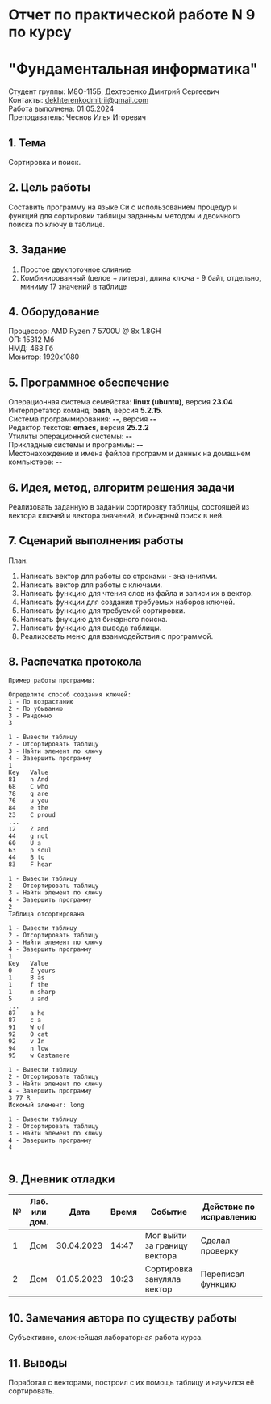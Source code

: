 # Отчет по практической работе N 9 по курсу
# "Фундаментальная информатика"

Студент группы: M8О-115Б, Дехтеренко Дмитрий Сергеевич\
Контакты: dekhterenkodmitrii@gmail.com \
Работа выполнена: 01.05.2024\
Преподаватель: Чеснов Илья Игоревич

## 1. Тема

Сортировка и поиск.

## 2. Цель работы

Составить программу на языке Си с использованием процедур и функций для сортировки таблицы заданным методом
и двоичного поиска по ключу в таблице.

## 3. Задание

1. Простое двухпоточное слияние
2. Комбинированный (целое + литера), длина ключа - 9 байт, отдельно, миниму 17 значений в таблице

## 4. Оборудование

Процессор: AMD Ryzen 7 5700U @ 8x 1.8GH\
ОП: 15312 Мб\
НМД: 468 Гб\
Монитор: 1920x1080

## 5. Программное обеспечение

Операционная система семейства: **linux (ubuntu)**, версия **23.04**\
Интерпретатор команд: **bash**, версия **5.2.15**.\
Система программирования: **--**, версия **--**\
Редактор текстов: **emacs**, версия **25.2.2**\
Утилиты операционной системы: **--**\
Прикладные системы и программы: **--**\
Местонахождение и имена файлов программ и данных на домашнем компьютере: **--**

## 6. Идея, метод, алгоритм решения задачи

Реализовать заданную в задании сортировку таблицы, состоящей из вектора ключей и вектора значений, и бинарный поиск в ней.

## 7. Сценарий выполнения работы

План:
1. Написать вектор для работы со строками - значениями.
2. Написать вектор для работы с ключами.
3. Написать функцию для чтения слов из файла и записи их в вектор.
4. Написать функции для создания требуемых наборов ключей.
5. Написать функцию для требуемой сортировки.
6. Написать фнукцию для бинарного поиска.
7. Написать функцию для вывода таблицы.
8. Реализовать меню для взаимодействия с программой.

## 8. Распечатка протокола

```
Пример работы программы:

Определите способ создания ключей:
1 - По возрастанию
2 - По убыванию
3 - Рандомно
3

1 - Вывести таблицу
2 - Отсортировать таблицу
3 - Найти элемент по ключу
4 - Завершить программу
1
Key   Value
81    n And
68    C who
78    g are
76    u you
84    e the
23    C proud
...
12    Z and
44    g not
60    U a
63    p soul
44    B to
83    F hear

1 - Вывести таблицу
2 - Отсортировать таблицу
3 - Найти элемент по ключу
4 - Завершить программу
2
Таблица отсортирована

1 - Вывести таблицу
2 - Отсортировать таблицу
3 - Найти элемент по ключу
4 - Завершить программу
1
Key   Value
0     Z yours
1     B as
1     f the
1     m sharp
5     u and
...
87    a he
87    c a
91    W of
92    O cat
92    v In
94    n low
95    w Castamere

1 - Вывести таблицу
2 - Отсортировать таблицу
3 - Найти элемент по ключу
4 - Завершить программу
3 77 R
Искомый элемент: long

1 - Вывести таблицу
2 - Отсортировать таблицу
3 - Найти элемент по ключу
4 - Завершить программу
4


```

## 9. Дневник отладки

| № | Лаб. или дом. | Дата       | Время     | Событие                  | Действие по исправлению | Примечание  |
|---|---------------|------------|-----------|--------------------------|-------------------------|-------------|
|1  | Дом           | 30.04.2023 | 14:47   | Мог выйти за границу вектора | Сделал проверку |  |
|2  | Дом           | 01.05.2023 | 10:23     | Сортировка зануляла вектор | Переписал функцию |  |

## 10. Замечания автора по существу работы

Субъективно, сложнейшая лабораторная работа курса.

## 11. Выводы

Поработал с векторами, построил с их помощь таблицу и научился её сортировать.
